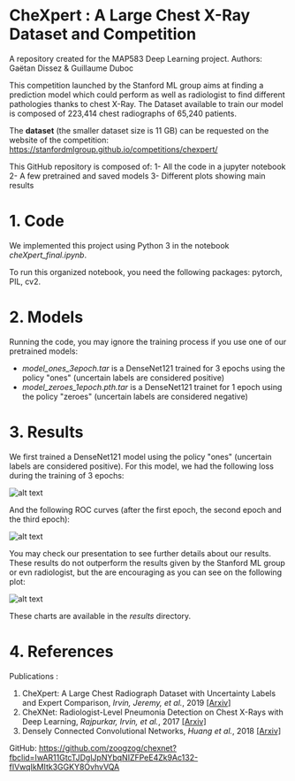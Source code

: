 # CheXpert : A Large Chest X-Ray Dataset and Competition
A repository created for the MAP583 Deep Learning project.
Authors: Gaëtan Dissez & Guillaume Duboc


This competition launched by the Stanford ML group aims at finding a prediction model which could perform as well as radiologist to find different pathologies thanks to chest X-Ray. The Dataset available to train our model is composed of 223,414 chest radiographs of 65,240 patients.

The **dataset** (the smaller dataset size is 11 GB) can be requested on the website of the competition: https://stanfordmlgroup.github.io/competitions/chexpert/

This GitHub repository is composed of:
1- All the code in a jupyter notebook
2- A few pretrained and saved models
3- Different plots showing main results


# 1. Code

We implemented this project using Python 3 in the notebook *cheXpert_final.ipynb*.

To run this organized notebook, you need the following packages: pytorch, PIL, cv2.

# 2. Models

Running the code, you may ignore the training process if you use one of our pretrained models:
-  *model_ones_3epoch.tar* is a DenseNet121 trained for 3 epochs using the policy "ones" (uncertain labels are considered positive)
-  *model_zeroes_1epoch.pth.tar* is a DenseNet121 trainet for 1 epoch using the policy "zeroes" (uncertain labels are considered negative)

# 3. Results

We first trained a DenseNet121 model using the policy "ones" (uncertain labels are considered positive).
For this model, we had the following loss during the training of 3 epochs:

![alt text](https://github.com/gaetandi/cheXpert/blob/master/results/loss_ones_densenet.png)

And the following ROC curves (after the first epoch, the second epoch and the third epoch):

![alt text](https://github.com/gaetandi/cheXpert/blob/master/results/ROC_densenet.png)

You may check our presentation to see further details about our results.
These results do not outperform the results given by the Stanford ML group or evn radiologist, but the are encouraging as you can see on the following plot:

![alt text](https://github.com/gaetandi/cheXpert/blob/master/results/Edema_radiologistscompare.png)

These charts are available in the *results* directory.

# 4. References

Publications : 
1. CheXpert: A Large Chest Radiograph Dataset with Uncertainty Labels and Expert Comparison, *Irvin, Jeremy, et al.*, 2019  [[Arxiv]](https://arxiv.org/pdf/1901.07031.pdf)
2. CheXNet: Radiologist-Level Pneumonia Detection on Chest X-Rays with Deep Learning, *Rajpurkar, Irvin, et al.*, 2017 [[Arxiv]](https://arxiv.org/pdf/1711.05225.pdf)
3. Densely Connected Convolutional Networks, *Huang et al.*, 2018 [[Arxiv]](https://arxiv.org/pdf/1608.06993.pdf)

GitHub: https://github.com/zoogzog/chexnet?fbclid=IwAR11GtcTJDglJpNYbqNIZFPeE4Zk9Ac132-fIVwqIkMItk3GGKY8OvhvVQA
